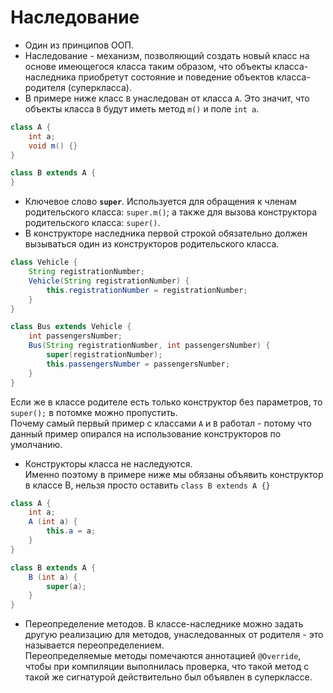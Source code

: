 # Наследование

* Один из принципов ООП.
* Наследование - механизм, позволяющий создать новый класс 
на основе имеющегося класса таким образом, что объекты
класса-наследника приобретут состояние и поведение объектов
класса-родителя (суперкласса). 
* В примере ниже класс `B` унаследован от класса `A`. Это 
значит, что объекты класса `B` будут иметь метод `m()` 
и поле `int a`.
```java
class A {
    int a;
    void m() {}
}

class B extends A {
}
```
* Ключевое слово **`super`**. Используется для обращения к членам
родительского класса: `super.m()`; а также для вызова 
конструктора родительского класса: `super()`.
* В конструкторе наследника первой строкой обязательно должен
вызываться один из конструкторов родительского класса.
```java
class Vehicle {
    String registrationNumber;
    Vehicle(String registrationNumber) {
        this.registrationNumber = registrationNumber;
    }
}

class Bus extends Vehicle {
    int passengersNumber;
    Bus(String registrationNumber, int passengersNumber) {
        super(registrationNumber);
        this.passengersNumber = passengersNumber;
    }
}
```
Если же в классе родителе есть только конструктор
без параметров, то `super();` в потомке можно пропустить.\
Почему самый первый пример с классами `A` и `B` работал - 
потому что данный пример опирался на использование
конструкторов по умолчанию.
* Конструкторы класса не наследуются.\
Именно поэтому в примере ниже мы обязаны объявить конструктор
в классе B, нельзя просто оставить `class B extends A {}`
```java
class A {
    int a;
    A (int a) {
        this.a = a;
    }
}

class B extends A {
    B (int a) {
        super(a);
    }
}
```
* Переопределение методов. В классе-наследнике можно 
задать другую реализацию для методов, унаследованных 
от родителя - это называется переопределением.\
Переопределяемые методы помечаются аннотацией `@Override`,
чтобы при компиляции выполнилась проверка, что такой метод
с такой же сигнатурой действительно был объявлен в суперклассе.

